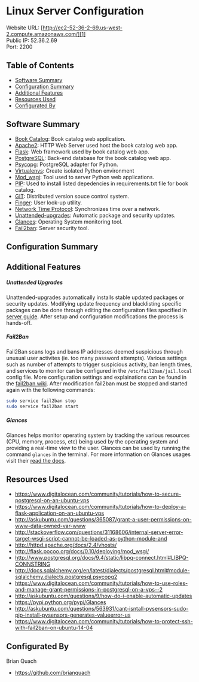 # Linux Server Configuration

Website URL: [http://ec2-52-36-2-69.us-west-2.compute.amazonaws.com/][1]  
Public IP: 52.36.2.69  
Port: 2200

## Table of Contents

* [Software Summary](#Software-summary)
* [Configuration Summary](#configuration-summary)
* [Additional Features](#additional-features)
* [Resources Used](#resources-used)
* [Configurated By](#configurated-by)

## Software Summary

* [Book Catalog](https://github.com/brianquach/udacity-nano-fullstack-catalog): Book catalog web application.
* [Apache2](https://httpd.apache.org/): HTTP Web Server used host the book catalog web app.
* [Flask](http://flask.pocoo.org/): Web framework used by book catalog web app.
* [PostgreSQL](https://www.postgresql.org/): Back-end database for the book catalog web app.
* [Psycopg](http://initd.org/psycopg/): PostgreSQL adapter for Python.
* [Virtualenvs](http://docs.python-guide.org/en/latest/dev/virtualenvs/): Create isolated Python environment
* [Mod_wsgi](http://flask.pocoo.org/docs/0.11/deploying/mod_wsgi/): Tool used to server Python web applications.
* [PIP](https://pip.pypa.io/en/stable/quickstart/): Used to install listed depedencies in requirements.txt file for book catalog.
* [GIT](https://git-scm.com/): Distributed version souce control system.
* [Finger](http://www.unix.com/man-page/freebsd/1/finger/): User look-up utility.
* [Network Time Protocol](http://www.ntp.org/): Synchronizes time over a network.
* [Unattended-upgrades](https://help.ubuntu.com/lts/serverguide/automatic-updates.html): Automatic package and security updates.
* [Glances](https://nicolargo.github.io/glances/): Operating System monitoring tool.
* [Fail2ban](http://www.fail2ban.org/wiki/index.php/Main_Page): Server security tool.

## Configuration Summary

## Additional Features

##### Unattended Upgrades
Unattended-upgrades automatically installs stable updated packages or security updates. Modifying update frequency and blacklisting specific packages can be done through editing the configuraiton files specified in [server guide][3]. After setup and configuration modifications the process is hands-off.

##### Fail2Ban
Fail2Ban scans logs and bans IP addresses deemed suspicious through unusual user activites (ie. too many password attempts). Various settings such as number of attempts to trigger suspicious activity, ban length times, and services to monitor can be configured in the `/etc/fail2ban/jail.local` config file. More configuration settings and explainations can be found in the [fail2ban wiki][5]. After modification fail2ban must be stopped and started again with the following commands:
```sh
sudo service fail2ban stop
sudo service fail2ban start
```

##### Glances
Glances helps monitor operating system by tracking the various resources (CPU, memory, process, etc) being used by the operating system and providing a real-time view to the user. Glances can be used by running the command `glances` in the terminal. For more information on Glances usages visit their [read the docs][4].

## Resources Used

- https://www.digitalocean.com/community/tutorials/how-to-secure-postgresql-on-an-ubuntu-vps
- https://www.digitalocean.com/community/tutorials/how-to-deploy-a-flask-application-on-an-ubuntu-vps
- http://askubuntu.com/questions/365087/grant-a-user-permissions-on-www-data-owned-var-www
- http://stackoverflow.com/questions/31168606/internal-server-error-target-wsgi-script-cannot-be-loaded-as-python-module-and
- http://httpd.apache.org/docs/2.4/vhosts/
- http://flask.pocoo.org/docs/0.10/deploying/mod_wsgi/
- http://www.postgresql.org/docs/9.4/static/libpq-connect.html#LIBPQ-CONNSTRING
- http://docs.sqlalchemy.org/en/latest/dialects/postgresql.html#module-sqlalchemy.dialects.postgresql.psycopg2
- https://www.digitalocean.com/community/tutorials/how-to-use-roles-and-manage-grant-permissions-in-postgresql-on-a-vps--2
- http://askubuntu.com/questions/9/how-do-i-enable-automatic-updates
- https://pypi.python.org/pypi/Glances
- http://askubuntu.com/questions/563931/cant-isntall-pysensors-sudo-pip-install-pysensors-generates-valueerror-us
- https://www.digitalocean.com/community/tutorials/how-to-protect-ssh-with-fail2ban-on-ubuntu-14-04

## Configurated By

Brian Quach
* <https://github.com/brianquach>

[1]: http://ec2-52-36-2-69.us-west-2.compute.amazonaws.com/ "Brian Quach Book Catalog Web App"
[2]: https://help.ubuntu.com/lts/serverguide/NTP.html "Ubuntu NTP Server Guide"
[3]: https://help.ubuntu.com/lts/serverguide/automatic-updates.html "Unattended Upgrades Server Guide"
[4]: http://glances.readthedocs.io/en/latest/ "Glances Read The Docs"
[5]: http://www.fail2ban.org/wiki/index.php/MANUAL_0_8 "Fail2ban Wiki"
